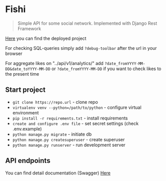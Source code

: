 # Fishi

> Simple API for some social network. Implemented with Django Rest Framework

[Here](https://https://starnavibook-api.herokuapp.com) you can find the deployed project

For checking SQL-queries simply add `?debug-toolbar` after the url in your browser

For aggregate likes on "../api/v1/analytics/" add `?date_fromYYYY-MM-DD&date_toYYYY-MM-DD` 
or `?date_fromYYYY-MM-DD` if you want to check likes to the present time

## Start project
* `git clone https://repo.url` - clone repo
* `virtualenv venv --python=/path/to/python` - configure virtual environment
* `pip install -r requirements.txt` - install requirements
* `create and configure .env file` - set secret settings (check .env.example)
* `python manage.py migrate` - initiate db
* `python manage.py createsuperuser` - create superuser
* `python manage.py runserver` - run development server

## API endpoints

You can find detail documentation (Swagger) [Here](https://https://starnavibook-api.herokuapp.com/swagger/)

